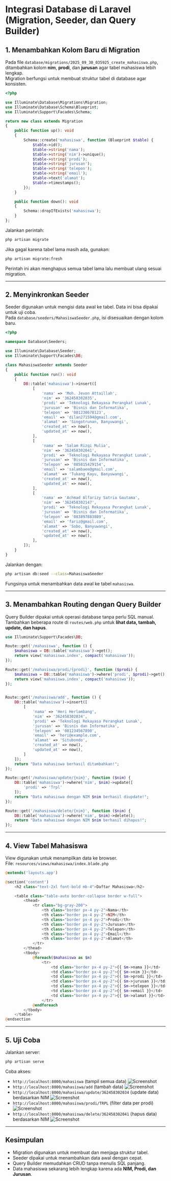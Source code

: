 # Integrasi Database di Laravel (Migration, Seeder, dan Query Builder)

## 1. Menambahkan Kolom Baru di Migration
Pada file `database/migrations/2025_09_30_035925_create_mahasiswa.php`, ditambahkan kolom **nim**, **prodi**, dan **jurusan** agar tabel mahasiswa lebih lengkap.  
Migration berfungsi untuk membuat struktur tabel di database agar konsisten.

```php
<?php

use Illuminate\Database\Migrations\Migration;
use Illuminate\Database\Schema\Blueprint;
use Illuminate\Support\Facades\Schema;

return new class extends Migration
{
    public function up(): void
    {
        Schema::create('mahasiswa', function (Blueprint $table) {
            $table->id();
            $table->string('nama');
            $table->string('nim')->unique();
            $table->string('prodi');
            $table->string('jurusan');
            $table->string('telepon');
            $table->string('email');
            $table->text('alamat');
            $table->timestamps();
        });
    }

    public function down(): void
    {
        Schema::dropIfExists('mahasiswa');
    }
};
```

Jalankan perintah:
```bash
php artisan migrate
```

Jika gagal karena tabel lama masih ada, gunakan:
```bash
php artisan migrate:fresh
```
Perintah ini akan menghapus semua tabel lama lalu membuat ulang sesuai migration.

---

## 2. Menyinkronkan Seeder
Seeder digunakan untuk mengisi data awal ke tabel. Data ini bisa dipakai untuk uji coba.  
Pada `database/seeders/MahasiswaSeeder.php`, isi disesuaikan dengan kolom baru.

```php
<?php

namespace Database\Seeders;

use Illuminate\Database\Seeder;
use Illuminate\Support\Facades\DB;

class MahasiswaSeeder extends Seeder
{
    public function run(): void
    {
        DB::table('mahasiswa')->insert([
            [
                'nama' => 'Moh. Jevon Attaillah',
                'nim' => '362458302035',
                'prodi' => 'Teknologi Rekayasa Perangkat Lunak',
                'jurusan' => 'Bisnis dan Informatika',
                'telepon' => '081238678123',
                'email' => 'dilan271594@gmail.com',
                'alamat' => 'Singotrunan, Banyuwangi',
                'created_at' => now(),
                'updated_at' => now(),
            ],
            [
                'nama' => 'Salam Rizqi Mulia',
                'nim' => '362458302041',
                'prodi' => 'Teknologi Rekayasa Perangkat Lunak',
                'jurusan' => 'Bisnis dan Informatika',
                'telepon' => '085815429154',
                'email' => 'salambaee@gmail.com',
                'alamat' => 'Tukang Kayu, Banyuwangi',
                'created_at' => now(),
                'updated_at' => now(),
            ],
            [
                'nama' => 'Achmad Alfarizy Satria Gautama',
                'nim' => '362458302147',
                'prodi' => 'Teknologi Rekayasa Perangkat Lunak',
                'jurusan' => 'Bisnis dan Informatika',
                'telepon' => '083897883889',
                'email' => 'fariz@gmail.com',
                'alamat' => 'Sobo, Banyuwangi',
                'created_at' => now(),
                'updated_at' => now(),
            ],
        ]);
    }
}
```

Jalankan dengan:
```bash
php artisan db:seed --class=MahasiswaSeeder
```
Fungsinya untuk menambahkan data awal ke tabel `mahasiswa`.

---

## 3. Menambahkan Routing dengan Query Builder
Query Builder dipakai untuk operasi database tanpa perlu SQL manual.  
Tambahkan beberapa route di `routes/web.php` untuk **lihat data, tambah, update, dan hapus**.

```php
use Illuminate\Support\Facades\DB;

Route::get('/mahasiswa', function () {
    $mahasiswa = DB::table('mahasiswa')->get();
    return view('mahasiswa.index', compact('mahasiswa'));
});

Route::get('/mahasiswa/prodi/{prodi}', function ($prodi) {
    $mahasiswa = DB::table('mahasiswa')->where('prodi', $prodi)->get();
    return view('mahasiswa.index', compact('mahasiswa'));
});


Route::get('/mahasiswa/add', function () {
    DB::table('mahasiswa')->insert([
        [
            'nama' => 'Heri Herlambang',
            'nim' => '362458302034',
            'prodi' => 'Teknologi Rekayasa Perangkat Lunak',
            'jurusan' => 'Bisnis dan Informatika',
            'telepon' => '081234567890',
            'email' => 'heri@example.com',
            'alamat' => 'Situbondo',
            'created_at' => now(),
            'updated_at' => now(),
        ]
    ]);
    return "Data mahasiswa berhasil ditambahkan!";
});

Route::get('/mahasiswa/update/{nim}', function ($nim) {
    DB::table('mahasiswa')->where('nim', $nim)->update([
        'prodi' => 'Trpl'
    ]);
    return "Data mahasiswa dengan NIM $nim berhasil diupdate!";
});

Route::get('/mahasiswa/delete/{nim}', function ($nim) {
    DB::table('mahasiswa')->where('nim', $nim)->delete();
    return "Data mahasiswa dengan NIM $nim berhasil dihapus!";
});
```

---

## 4. View Tabel Mahasiswa
View digunakan untuk menampilkan data ke browser.  
File: `resources/views/mahasiswa/index.blade.php`

```php
@extends('layouts.app')

@section('content')
    <h2 class="text-2xl font-bold mb-4">Daftar Mahasiswa</h2>

    <table class="table-auto border-collapse border w-full">
        <thead>
            <tr class="bg-gray-200">
                <th class="border px-4 py-2">Nama</th>
                <th class="border px-4 py-2">NIM</th>
                <th class="border px-4 py-2">Prodi</th>
                <th class="border px-4 py-2">Jurusan</th>
                <th class="border px-4 py-2">Telepon</th>
                <th class="border px-4 py-2">Email</th>
                <th class="border px-4 py-2">Alamat</th>
            </tr>
        </thead>
        <tbody>
            @foreach($mahasiswa as $m)
                <tr>
                    <td class="border px-4 py-2">{{ $m->nama }}</td>
                    <td class="border px-4 py-2">{{ $m->nim }}</td>
                    <td class="border px-4 py-2">{{ $m->prodi }}</td>
                    <td class="border px-4 py-2">{{ $m->jurusan }}</td>
                    <td class="border px-4 py-2">{{ $m->telepon }}</td>
                    <td class="border px-4 py-2">{{ $m->email }}</td>
                    <td class="border px-4 py-2">{{ $m->alamat }}</td>
                </tr>
            @endforeach
        </tbody>
    </table>
@endsection
```

---

## 5. Uji Coba
Jalankan server:
```bash
php artisan serve
```

Coba akses:

- `http://localhost:8000/mahasiswa` (tampil semua data) 
    ![Screenshot](dokumetasi/6.png)
- `http://localhost:8000/mahasiswa/add` (tambah data)
    ![Screenshot](dokumetasi/7.png)
- `http://localhost:8000/mahasiswa/update/362458302034` (update data) berdasarkan NIM 
    ![Screenshot](dokumetasi/8.png)
- `http://localhost:8000/mahasiswa/prodi/TRPL` (filter data per prodi)
    ![Screenshot](dokumetasi/9.png)
- `http://localhost:8000/mahasiswa/delete/362458302041` (hapus data) berdasarkan NIM 
    ![Screenshot](dokumetasi/10.png)

---

## Kesimpulan
- Migration digunakan untuk membuat dan menjaga struktur tabel.  
- Seeder dipakai untuk menambahkan data awal dengan cepat.  
- Query Builder memudahkan CRUD tanpa menulis SQL panjang.  
- Data mahasiswa sekarang lebih lengkap karena ada **NIM, Prodi, dan Jurusan**.  
